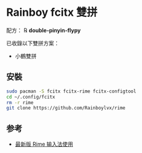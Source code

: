 # Rainboy fcitx 雙拼

配方： ℞ **double-pinyin-flypy**


已收錄以下雙拼方案：

  - 小鶴雙拼

## 安裝

```bash
sudo pacman -S fcitx fcitx-rime fcitx-configtool
cd ~/.config/fcitx
rm -r rime
git clone https://github.com/Rainboylvx/rime
```

## 参考

 - [最新版 Rime 输入法使用](https://jdhao.github.io/2019/02/18/rime_configuration_intro/)
